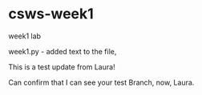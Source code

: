 # csws-week1
week1 lab

week1.py - added text to the file,

This is a test update from Laura!

Can confirm that I can see your test Branch, now, Laura.
